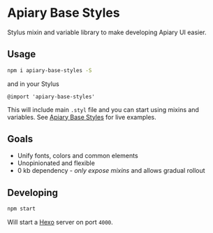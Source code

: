 # Apiary Base Styles
Stylus mixin and variable library to make developing Apiary UI easier.

## Usage

```bash
npm i apiary-base-styles -S
```

and in your Stylus

```stylus
@import 'apiary-base-styles'
```

This will include main `.styl` file and you can start using mixins and variables. See [Apiary Base Styles](https://styles.apiary-services.com) for live examples.

## Goals

- Unify fonts, colors and common elements
- Unopinionated and flexible
- 0 kb dependency - _only expose mixins_ and allows gradual rollout

## Developing

```bash
npm start
```

Will start a [Hexo](https://hexo.io) server on port `4000`.

